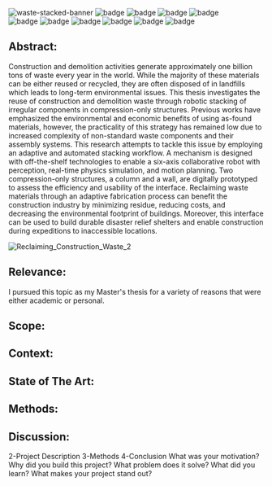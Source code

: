 ![waste-stacked-banner](https://user-images.githubusercontent.com/94768955/167930980-cb15e12e-4511-4b71-894f-2023a8ad7edc.jpg)
![badge](https://img.shields.io/badge/-Research-lightgrey) ![badge](https://img.shields.io/badge/-Robotic%20Fabrication-lightgrey) ![badge](https://img.shields.io/badge/-Waste%20Management-lightgrey) ![badge](https://img.shields.io/badge/-Material%20Reclamation-lightgrey)<br>
![badge](https://img.shields.io/badge/-Python-lightgrey) ![badge](https://img.shields.io/badge/-Open%20CV-lightgrey) ![badge](https://img.shields.io/badge/-Rhino%203D-lightgrey) ![badge](https://img.shields.io/badge/-Grasshopper%203D-lightgrey) ![badge](https://img.shields.io/badge/-PhysX-lightgrey) ![badge](https://img.shields.io/badge/-3D%20Bin--Packing-lightgrey)

## Abstract:
Construction and demolition activities generate approximately one billion tons of waste every year in the world. While the majority of these materials can be either reused or recycled, they are often disposed of in landfills which leads to long-term environmental issues. This thesis investigates the reuse of construction and demolition waste through robotic stacking of irregular components in compression-only structures. Previous works have emphasized the environmental and economic benefits of using as-found materials, however, the practicality of this strategy has remained low due to increased complexity of non-standard waste components and their assembly systems. This research attempts to tackle this issue by employing an adaptive and automated stacking workflow. A mechanism is designed with off-the-shelf technologies to enable a six-axis collaborative robot with perception, real-time physics simulation, and motion planning. Two compression-only structures, a column and a wall, are digitally prototyped to assess the efficiency and usability of the interface. Reclaiming waste materials through an adaptive fabrication process can benefit the construction industry by minimizing residue, reducing costs, and decreasing the environmental footprint of buildings. Moreover, this interface can be used to build durable disaster relief shelters and enable construction during expeditions to inaccessible locations.

![Reclaiming_Construction_Waste_2](https://user-images.githubusercontent.com/94768955/167940252-908d0cfd-ec8b-498a-ae52-c1203987a6e2.png)

## Relevance:
I pursued this topic as my Master's thesis for a variety of reasons that were either academic or personal.

## Scope:

## Context:

## State of The Art:

## Methods:

## Discussion:


2-Project Description
3-Methods
4-Conclusion
What was your motivation?
Why did you build this project?
What problem does it solve?
What did you learn?
What makes your project stand out?
